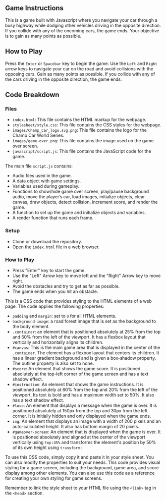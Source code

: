 ## Game Instructions

This is a game built with Javascript where you navigate your car through a busy highway while dodging other vehicles driving in the opposite direction. If you collide with any of the oncoming cars, the game ends. Your objective is to gain as many points as possible.

## How to Play

Press the `Enter` or `Spacebar` key to begin the game. Use the `Left` and `Right` arrow keys to navigate your car on the road and avoid collisions with the opposing cars. Gain as many points as possible. If you collide with any of the cars driving in the opposite direction, the game ends.

## Code Breakdown

### Files
- `index.html`: This file contains the HTML markup for the webpage.
- `stylesheet/style.css`: This file contains the CSS styles for the webpage.
- `images/Champ_Car_logo.svg.png`: This file contains the logo for the Champ Car World Series.
- `images/game-over.png`: This file contains the image used on the game over screen.
- `javascript/script.js`: This file contains the JavaScript code for the game.

The main file `script.js` contains:
- Audio files used in the game.
- A data object with game settings.
- Variables used during gameplay.
- Functions to show/hide game over screen, play/pause background audio, move the player’s car, load images, initialize objects, clear canvas, draw objects, detect collision, increment score, and render the game.
- A function to set up the game and initialize objects and variables.
- A render function that runs each frame.



### Setup
- Clone or download the repository.
- Open the `index.html` file in a web browser.

### How to Play
- Press "Enter" key to start the game.
- Use the "Left" Arrow key to move left and the "Right" Arrow key to move right.
- Avoid the obstacles and try to get as far as possible.
- The game ends when you hit an obstacle.

This is a CSS code that provides styling to the HTML elements of a web page. The code applies the following properties:

* `padding` and `margin`: set to `0` for all HTML elements.
* `background-image`: a road forest image that is set as the background to the body element.
* `.container`: an element that is positioned absolutely at 25% from the top and 50% from the left of the viewport. It has a flexbox layout that vertically and horizontally aligns its children. 
* `#canvas`: This is the main game area that is displayed in the center of the `.container`. The element has a flexbox layout that centers its children. It has a linear gradient background and is given a box-shadow property. The outline property is also set to none.
* `#score`: An element that shows the game score. It is positioned absolutely at the top-left corner of the game screen and has a text shadow effect.
* `#instruction`: An element that shows the game instructions. It is positioned absolutely at 60% from the top and 20% from the left of the viewport. Its text is bold and has a maximum width set to 50%. It also has a text shadow effect.
* `#lose`: An element that displays a message when the game is over. It is positioned absolutely at 150px from the top and 30px from the left corner. It is initially hidden and only displayed when the game ends.
* `img`: An element that displays an image with a width of 200 pixels and an auto-calculated height. It also has bottom margin of 20 pixels.
* `#gameover-screen`: An element that is displayed when the game is over. It is positioned absolutely and aligned at the center of the viewport vertically using `top:45%` and transforms the element's position by 50% of its own height using `transform:` 

To use this CSS code, simply copy it and paste it in your style sheet. You can also modify the properties to suit your needs. This code provides visual styling for a game screen, including the background, game area, and score display among other elements. You can also use this code as a reference for creating your own styling for game screens. 

Remember to link the style sheet to your HTML file using the `<link>` tag in the `<head>` section.